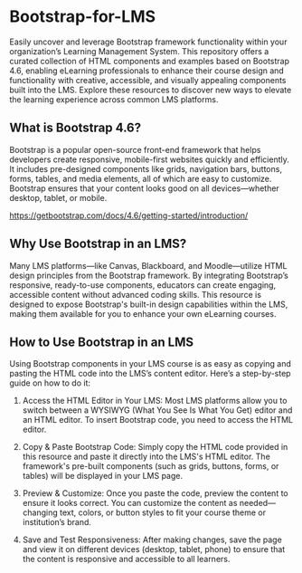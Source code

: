# Bootstrap-for-LMS
Easily uncover and leverage Bootstrap framework functionality within your organization’s Learning Management System. This repository offers a curated collection of HTML components and examples based on Bootstrap 4.6, enabling eLearning professionals to enhance their course design and functionality with creative, accessible, and visually appealing components built into the LMS. Explore these resources to discover new ways to elevate the learning experience across common LMS platforms.

## What is Bootstrap 4.6?
Bootstrap is a popular open-source front-end framework that helps developers create responsive, mobile-first websites quickly and efficiently. It includes pre-designed components like grids, navigation bars, buttons, forms, tables, and media elements, all of which are easy to customize. Bootstrap ensures that your content looks good on all devices—whether desktop, tablet, or mobile.

https://getbootstrap.com/docs/4.6/getting-started/introduction/

## Why Use Bootstrap in an LMS?
Many LMS platforms—like Canvas, Blackboard, and Moodle—utilize HTML design principles from the Bootstrap framework. By integrating Bootstrap’s responsive, ready-to-use components, educators can create engaging, accessible content without advanced coding skills. This resource is designed to expose Bootstrap's built-in design capabilities within the LMS, making them available for you to enhance your own eLearning courses.

## How to Use Bootstrap in an LMS
Using Bootstrap components in your LMS course is as easy as copying and pasting the HTML code into the LMS’s content editor. Here’s a step-by-step guide on how to do it:

 1. Access the HTML Editor in Your LMS: Most LMS platforms allow you to switch between a WYSIWYG (What You See Is What You Get) editor and an HTML editor. To insert Bootstrap code, you need to access the HTML editor.

2. Copy & Paste Bootstrap Code: Simply copy the HTML code provided in this resource and paste it directly into the LMS's HTML editor. The framework's pre-built components (such as grids, buttons, forms, or tables) will be displayed in your LMS page.

3. Preview & Customize: Once you paste the code, preview the content to ensure it looks correct. You can customize the content as needed—changing text, colors, or button styles to fit your course theme or institution’s brand.

4. Save and Test Responsiveness: After making changes, save the page and view it on different devices (desktop, tablet, phone) to ensure that the content is responsive and accessible to all learners.
